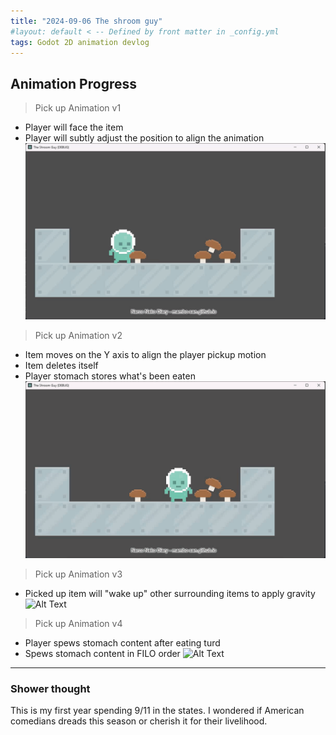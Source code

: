 ```yaml
---
title: "2024-09-06 The shroom guy"
#layout: default < -- Defined by front matter in _config.yml
tags: Godot 2D animation devlog 
---
```


## Animation Progress
 
>Pick up Animation v1
- Player will face the item
- Player will subtly adjust the position to align the animation
![Alt Text](\asset\recording\2024_09\pickup_animation.gif)

>Pick up Animation v2
- Item moves on the Y axis to align the player pickup motion
- Item deletes itself
- Player stomach stores what's been eaten
![Alt Text](\asset\recording\2024_09\pickup_animation_v2.gif)

>Pick up Animation v3
- Picked up item will "wake up" other surrounding items to apply gravity
![Alt Text](\asset\recording\2024_09\pickup_animation_v3.gif)

>Pick up Animation v4
- Player spews stomach content after eating turd
- Spews stomach content in FILO order
![Alt Text](\asset\recording\2024_09\pickup_animation_v4.gif)

------------

### Shower thought

This is my first year spending 9/11 in the states. I wondered if American comedians dreads this season or cherish it for their livelihood. 
